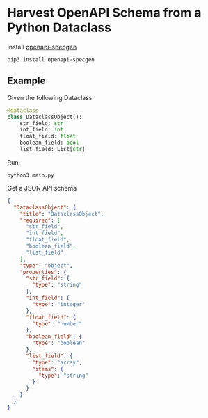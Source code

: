 # Harvest OpenAPI Schema from a Python Dataclass

Install [openapi-specgen](https://github.com/GabrielCappelli/openapi-specgen/)

```
pip3 install openapi-specgen
```

## Example

Given the following Dataclass

```py
@dataclass
class DataclassObject():
    str_field: str
    int_field: int
    float_field: float
    boolean_field: bool
    list_field: List[str]

```

Run

```
python3 main.py
```

Get a JSON API schema

```json
{
  "DataclassObject": {
    "title": "DataclassObject",
    "required": [
      "str_field",
      "int_field",
      "float_field",
      "boolean_field",
      "list_field"
    ],
    "type": "object",
    "properties": {
      "str_field": {
        "type": "string"
      },
      "int_field": {
        "type": "integer"
      },
      "float_field": {
        "type": "number"
      },
      "boolean_field": {
        "type": "boolean"
      },
      "list_field": {
        "type": "array",
        "items": {
          "type": "string"
        }
      }
    }
  }
}
```